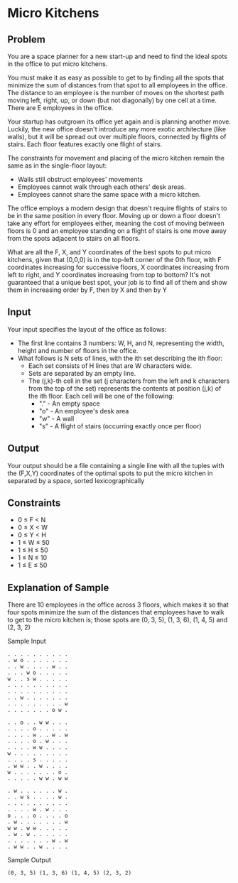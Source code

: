 # Micro Kitchens

## Problem

You are a space planner for a new start-up and need to find the ideal spots in the office to put micro kitchens.

You must make it as easy as possible to get to by finding all the spots that minimize the sum of distances from that spot to all employees in the office. The distance to an employee is the number of moves on the shortest path moving left, right, up, or down (but not diagonally) by one cell at a time. There are E employees in the office.

Your startup has outgrown its office yet again and is planning another move. Luckily, the new office doesn't introduce any more exotic architecture (like walls), but it will be spread out over multiple floors, connected by flights of stairs. Each floor features exactly one flight of stairs.

The constraints for movement and placing of the micro kitchen remain the same as in the single-floor layout:

- Walls still obstruct employees' movements
- Employees cannot walk through each others' desk areas.
- Employees cannot share the same space with a micro kitchen.

The office employs a modern design that doesn't require flights of stairs to be in the same position in every floor. Moving up or down a floor doesn't take any effort for employees either, meaning the cost of moving between floors is 0 and an employee standing on a flight of stairs is one move away from the spots adjacent to stairs on all floors.

What are all the F, X, and Y coordinates of the best spots to put micro kitchens, given that (0,0,0) is in the top-left corner of the 0th floor, with F coordinates increasing for successive floors, X coordinates increasing from left to right, and Y coordinates increasing from top to bottom? It's not guaranteed that a unique best spot, your job is to find all of them and show them in increasing order by F, then by X and then by Y

## Input

Your input specifies the layout of the office as follows:

- The first line contains 3 numbers: W, H, and N, representing the width, height and number of floors in the office.
- What follows is N sets of lines, with the ith set describing the ith floor:
  - Each set consists of H lines that are W characters wide.
  - Sets are separated by an empty line.
  - The (j,k)-th cell in the set (j characters from the left and k characters from the top of the set) represents the contents at position (j,k) of the ith floor. Each cell will be one of the following:
    - "." - An empty space
    - "o" - An employee's desk area
    - "w" - A wall
    - "s" - A flight of stairs (occurring exactly once per floor)

## Output

Your output should be a file containing a single line with all the tuples with the (F,X,Y) coordinates of the optimal spots to put the micro kitchen in separated by a space, sorted lexicographically

## Constraints

- 0 ≤ F < N
- 0 ≤ X < W
- 0 ≤ Y < H
- 1 ≤ W ≤ 50
- 1 ≤ H ≤ 50
- 1 ≤ N ≤ 10
- 1 ≤ E ≤ 50

## Explanation of Sample

There are 10 employees in the office across 3 floors, which makes it so that four spots minimize the sum of the distances that employees have to walk to get to the micro kitchen is; those spots are (0, 3, 5), (1, 3, 6), (1, 4, 5) and (2, 3, 2)

Sample Input

```text
. . . . . . . . . .
. w o . . . . . . .
. . w . . . . w . .
. . . w o . . . . .
w . . s w . . . . .
. . . . . . . . . .
. . . . . . . . . .
. . w . . . . . . .
. . . . . . . . . w
. . . . . . . o w .

. . o . . w w . . .
. . . . o . . . . .
. . . . w . . w . w
. . . . o . w . . .
. . . . w w . . . .
w . . . . . . . . .
. . . . s . . . . .
. w w . . w . . . .
w . . . . . . . o .
. . . . . w w . w w

. w . . . . . . w .
. . w s . . . . w .
. . . . . . . . . .
. . . . w . w . . .
o . . . o . . . . o
. w . . . . . . . w
w w . w w . . . . .
. w . w . . . . . .
. . . . . . . w . w
. w w . . w . . . .
```

Sample Output

```text
(0, 3, 5) (1, 3, 6) (1, 4, 5) (2, 3, 2)
```
